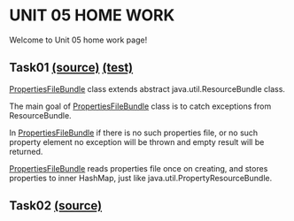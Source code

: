 UNIT 05 HOME WORK
=================

Welcome to Unit 05 home work page!

Task01 [(source)](https://github.com/MuH3gPaB/epam_courses/blob/master/UNIT05/src/main/java/my/epam/unit05/task02/PropertiesFileBundle.java) [(test)](https://github.com/MuH3gPaB/epam_courses/blob/master/UNIT05/src/test/java/my/epam/unit05/task02/PropertiesFileReaderTest.java)
------------------------------
[PropertiesFileBundle](https://github.com/MuH3gPaB/epam_courses/blob/master/UNIT05/src/main/java/my/epam/unit05/task02/PropertiesFileBundle.java) class extends abstract java.util.ResourceBundle
class.

The main goal of [PropertiesFileBundle](https://github.com/MuH3gPaB/epam_courses/blob/master/UNIT05/src/main/java/my/epam/unit05/task02/PropertiesFileBundle.java) class is to catch exceptions
from ResourceBundle.

In [PropertiesFileBundle](https://github.com/MuH3gPaB/epam_courses/blob/master/UNIT05/src/main/java/my/epam/unit05/task02/PropertiesFileBundle.java) if there is no such properties file, or
no such property element no exception will be thrown and
empty result will be returned.

[PropertiesFileBundle](https://github.com/MuH3gPaB/epam_courses/blob/master/UNIT05/src/main/java/my/epam/unit05/task02/PropertiesFileBundle.java) reads properties file once on
creating, and stores properties to inner HashMap, just like
java.util.PropertyResourceBundle.

Task02 [(source)]()
-------------------
